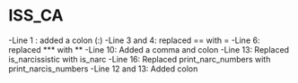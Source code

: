 # ISS_CA
-Line 1 : added a colon (:)
-Line 3 and 4: replaced == with =
-Line 6: replaced *** with **
-Line 10: Added a comma and colon
-Line 13: Replaced is_narcissistic with is_narc
-Line 16: Replaced print_narc_numbers with print_narcis_numbers
-Line 12 and 13: Added colon
